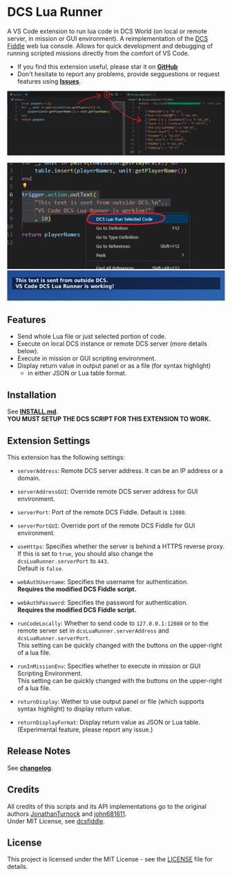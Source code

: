 # DCS Lua Runner

A VS Code extension to run lua code in DCS World (on local or remote server, in mission or GUI environment). A reimplementation of the  [DCS Fiddle](https://github.com/JonathanTurnock/dcsfiddle) web lua console. Allows for quick development and debugging of running scripted missions directly from the comfort of VS Code.

- If you find this extension useful, please star it on [**GitHub**](https://github.com/omltcat/dcs-lua-runner)
- Don't hesitate to report any problems, provide segguestions or request features using [**Issues**](https://github.com/omltcat/dcs-lua-runner/issues).

![Demo1](docs/img/demo1-new.png)

![Demo2-1](docs/img/demo2-1.png)  
![Demo2-2](docs/img/demo2-2.png)

## Features
- Send whole Lua file or just selected portion of code.
- Execute on local DCS instance or remote DCS server (more details below).
- Execute in mission or GUI scripting environment.
- Display return value in output panel or as a file (for syntax highlight)
    - in either JSON or Lua table format.

## Installation
See [**INSTALL.md**](INSTALL.md).  
**YOU MUST SETUP THE DCS SCRIPT FOR THIS EXTENSION TO WORK.**
## Extension Settings

This extension has the following settings:

- `serverAddress`: Remote DCS server address. It can be an IP address or a domain.

- `serverAddressGUI`: Override remote DCS server address for GUI environment.

- `serverPort`: Port of the remote DCS Fiddle. Default is `12080`.

- `serverPortGUI`: Override port of the remote DCS Fiddle for GUI environment.

- `useHttps`: Specifies whether the server is behind a HTTPS reverse proxy.   
If this is set to `true`, you should also change the `dcsLuaRunner.serverPort` to `443`.   
Default is `false`.

- `webAuthUsername`: Specifies the username for authentication.   
**Requires the modified DCS Fiddle script.**

- `webAuthPassword`: Specifies the password for authentication.   
**Requires the modified DCS Fiddle script.**

- `runCodeLocally`: Whether to send code to `127.0.0.1:12080` or to the remote server set in `dcsLuaRunner.serverAddress` and `dcsLuaRunner.serverPort`.   
This setting can be quickly changed with the buttons on the upper-right of a lua file.

- `runInMissionEnv`: Specifies whether to execute in mission or GUI Scripting Environment.  
This setting can be quickly changed with the buttons on the upper-right of a lua file.

- `returnDisplay`: Wether to use output panel or file (which supports syntax highlight) to display return value.

- `returnDisplayFormat`: Display return value as JSON or Lua table. (Experimental feature, please report any issue.)

## Release Notes

See [**changelog**](CHANGELOG.md).


## Credits
All credits of this scripts and its API implementations go to the original authors [JonathanTurnock](https://github.com/JonathanTurnock) and [john681611](https://github.com/john681611).  
Under MIT License, see [dcsfiddle](https://github.com/JonathanTurnock/dcsfiddle?tab=MIT-1-ov-file).

## License

This project is licensed under the MIT License - see the [LICENSE](LICENSE.md) file for details.
